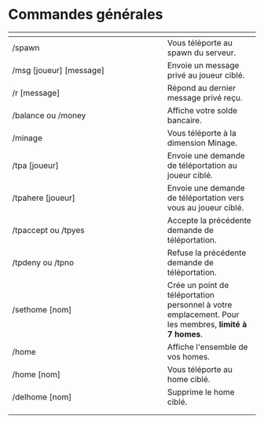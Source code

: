 # Commandes générales

<table><thead><tr><th width="300"></th><th></th></tr></thead><tbody><tr><td>/spawn</td><td>Vous téléporte au spawn du serveur.</td></tr><tr><td>/msg [joueur] [message]</td><td>Envoie un message privé au joueur ciblé.</td></tr><tr><td>/r [message]</td><td>Répond au dernier message privé reçu.</td></tr><tr><td>/balance ou /money</td><td>Affiche votre solde bancaire.</td></tr><tr><td>/minage</td><td>Vous téléporte à la dimension Minage.</td></tr><tr><td>/tpa [joueur]</td><td>Envoie une demande de téléportation au joueur ciblé.</td></tr><tr><td>/tpahere [joueur]</td><td>Envoie une demande de téléportation vers vous au joueur ciblé.</td></tr><tr><td>/tpaccept ou /tpyes</td><td>Accepte la précédente demande de téléportation.</td></tr><tr><td>/tpdeny ou /tpno</td><td>Refuse la précédente demande de téléportation.</td></tr><tr><td>/sethome [nom]</td><td>Crée un point de téléportation personnel à votre emplacement. Pour les membres, <strong>limité à 7 homes</strong>.</td></tr><tr><td>/home</td><td>Affiche l'ensemble de vos homes.</td></tr><tr><td>/home [nom]</td><td>Vous téléporte au home ciblé.</td></tr><tr><td>/delhome [nom]</td><td>Supprime le home ciblé.</td></tr><tr><td></td><td></td></tr><tr><td></td><td></td></tr></tbody></table>
